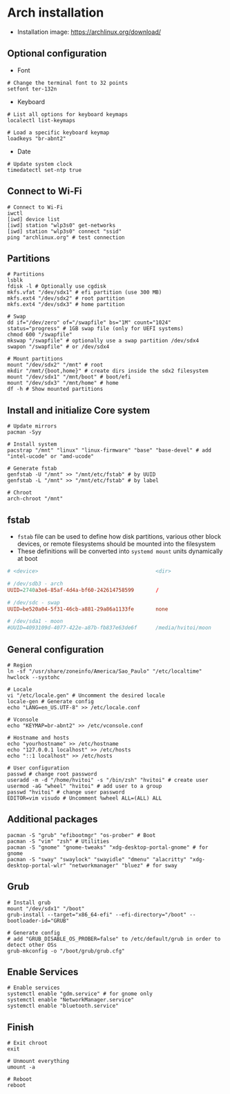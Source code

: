 # Arch installation

- Installation image: <https://archlinux.org/download/>

## Optional configuration

- Font

```shell
# Change the terminal font to 32 points
setfont ter-132n
```

- Keyboard

```shell
# List all options for keyboard keymaps
localectl list-keymaps

# Load a specific keyboard keymap
loadkeys "br-abnt2"
```

- Date

```shell
# Update system clock
timedatectl set-ntp true
```

## Connect to Wi-Fi

```shell
# Connect to Wi-Fi
iwctl
[iwd] device list
[iwd] station "wlp3s0" get-networks
[iwd] station "wlp3s0" connect "ssid"
ping "archlinux.org" # test connection
```

## Partitions

```shell
# Partitions
lsblk
fdisk -l # Optionally use cgdisk
mkfs.vfat "/dev/sdx1" # efi partition (use 300 MB)
mkfs.ext4 "/dev/sdx2" # root partition
mkfs.ext4 "/dev/sdx3" # home partition

# Swap
dd if="/dev/zero" of="/swapfile" bs="1M" count="1024" status="progress" # 1GB swap file (only for UEFI systems)
chmod 600 "/swapfile"
mkswap "/swapfile" # optionally use a swap partition /dev/sdx4
swapon "/swapfile" # or /dev/sdx4

# Mount partitions
mount "/dev/sdx2" "/mnt" # root
mkdir "/mmt/{boot,home}" # create dirs inside the sdx2 filesystem
mount "/dev/sdx1" "/mnt/boot" # boot/efi
mount "/dev/sdx3" "/mnt/home" # home
df -h # Show mounted partitions
```

## Install and initialize Core system

```shell
# Update mirrors
pacman -Syy

# Install system
pacstrap "/mnt" "linux" "linux-firmware" "base" "base-devel" # add "intel-ucode" or "amd-ucode"

# Generate fstab
genfstab -U "/mnt" >> "/mnt/etc/fstab" # by UUID
genfstab -L "/mnt" >> "/mnt/etc/fstab" # by label

# Chroot
arch-chroot "/mnt"
```

## fstab

- `fstab` file can be used to define how disk partitions, various other block devices, or remote filesystems should be mounted into the filesystem
- These definitions will be converted into `systemd mount` units dynamically at boot

```conf
# <device>                                      <dir>                   <type>  <options>               <dump>  <fsck>

# /dev/sdb3 - arch
UUID=2740a3e6-85af-4d4a-bf60-242614758599       /                       ext4    rw,relatime             0       1

# /dev/sdc - swap
UUID=be520a04-5f31-46cb-a881-29a86a1133fe       none                    swap    defaults                0       0

# /dev/sda1 - moon
#UUID=4093109d-4077-422e-a87b-fb837e63de6f      /media/hvitoi/moon      ext4    defaults,noauto         0       2
```

## General configuration

```shell
# Region
ln -sf "/usr/share/zoneinfo/America/Sao_Paulo" "/etc/localtime"
hwclock --systohc

# Locale
vi "/etc/locale.gen" # Uncomment the desired locale
locale-gen # Generate config
echo "LANG=en_US.UTF-8" >> /etc/locale.conf

# Vconsole
echo "KEYMAP=br-abnt2" >> /etc/vconsole.conf

# Hostname and hosts
echo "yourhostname" >> /etc/hostname
echo "127.0.0.1 localhost" >> /etc/hosts
echo "::1 localhost" >> /etc/hosts

# User configuration
passwd # change root password
useradd -m -d "/home/hvitoi" -s "/bin/zsh" "hvitoi" # create user
usermod -aG "wheel" "hvitoi" # add user to a group
passwd "hvitoi" # change user password
EDITOR=vim visudo # Uncomment %wheel ALL=(ALL) ALL
```

## Additional packages

```shell
pacman -S "grub" "efibootmgr" "os-prober" # Boot
pacman -S "vim" "zsh" # Utilities
pacman -S "gnome" "gnome-tweaks" "xdg-desktop-portal-gnome" # for gnome
pacman -S "sway" "swaylock" "swayidle" "dmenu" "alacritty" "xdg-desktop-portal-wlr" "networkmanager" "bluez" # for sway
```

## Grub

```shell
# Install grub
mount "/dev/sdx1" "/boot"
grub-install --target="x86_64-efi" --efi-directory="/boot" --bootloader-id="GRUB"

# Generate config
# add "GRUB_DISABLE_OS_PROBER=false" to /etc/default/grub in order to detect other OSs
grub-mkconfig -o "/boot/grub/grub.cfg"
```

## Enable Services

```shell
# Enable services
systemctl enable "gdm.service" # for gnome only
systemctl enable "NetworkManager.service"
systemctl enable "bluetooth.service"
```

## Finish

```shell
# Exit chroot
exit

# Unmount everything
umount -a

# Reboot
reboot
```
